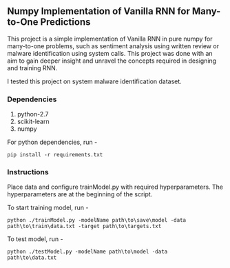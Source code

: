 ## Numpy Implementation of Vanilla RNN for Many-to-One Predictions

This project is a simple implementation of Vanilla RNN in pure numpy for many-to-one problems, such as sentiment analysis using written review or malware identification using system calls.
This project was done with an aim to gain deeper insight and unravel the concepts required in designing and training RNN.

I tested this project on system malware identification dataset.

### Dependencies

1. python-2.7
2. scikit-learn
3. numpy

For python dependencies, run - 

<code>pip install -r requirements.txt</code>
### Instructions

Place data and configure trainModel.py with required hyperparameters.
The hyperparameters are at the beginning of the script.

To start training model, run - 

<code>python ./trainModel.py -modelName path\to\save\model -data path\to\train\data.txt -target path\to\targets.txt</code>

To test model, run -

<code>python ./testModel.py -modelName path\to\model -data path\to\data.txt

